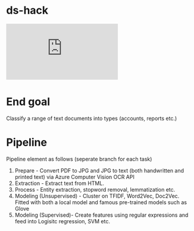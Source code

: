 # ds-hack

![ocr](https://github.com/ren-hoek/ds-hack/blob/ocr/Process.pdf)

# End goal

Classify a range of text documents into types (accounts, reports etc.) 

# Pipeline

Pipeline element as follows (seperate branch for each task)

1. Prepare - Convert PDF to JPG and JPG to text (both handwritten and printed text) via Azure Computer Vision OCR API
2. Extraction - Extract text from HTML.
3. Process - Entity extraction, stopword removal, lemmatization etc. 
4. Modeling (Unsupervised) - Cluster on TFIDF, Word2Vec, Doc2Vec. Fitted with both a local model and famous pre-trained models such as Glove
5. Modeling (Supervised)- Create features using regular expressions and feed into Logisitc regression, SVM etc.




